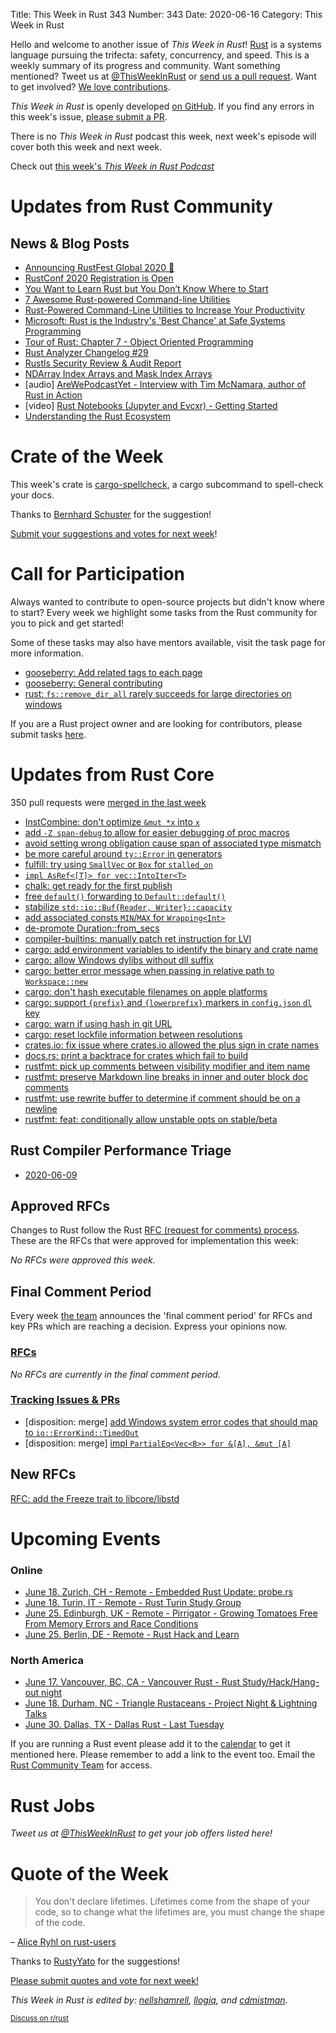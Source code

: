 Title: This Week in Rust 343
Number: 343
Date: 2020-06-16
Category: This Week in Rust

Hello and welcome to another issue of *This Week in Rust*!
[Rust](http://rust-lang.org) is a systems language pursuing the trifecta: safety, concurrency, and speed.
This is a weekly summary of its progress and community.
Want something mentioned? Tweet us at [@ThisWeekInRust](https://twitter.com/ThisWeekInRust) or [send us a pull request](https://github.com/cmr/this-week-in-rust).
Want to get involved? [We love contributions](https://github.com/rust-lang/rust/blob/master/CONTRIBUTING.md).

*This Week in Rust* is openly developed [on GitHub](https://github.com/cmr/this-week-in-rust).
If you find any errors in this week's issue, [please submit a PR](https://github.com/cmr/this-week-in-rust/pulls).

There is no *This Week in Rust* podcast this week, next week's episode will cover both this week and next week.

Check out [this week's *This Week in Rust Podcast*](https://rustacean-station.org/episode/017-twir-341-342/)

# Updates from Rust Community

## News & Blog Posts

* [Announcing RustFest Global 2020 🎉](https://blog.rustfest.eu/announcing-rustfest-2020)
* [RustConf 2020 Registration is Open](https://rustconf.com/)
* [You Want to Learn Rust but You Don’t Know Where to Start](https://towardsdatascience.com/you-want-to-learn-rust-but-you-dont-know-where-to-start-fc826402d5ba)
* [7 Awesome Rust-powered Command-line Utilities](https://towardsdatascience.com/awesome-rust-powered-command-line-utilities-b5359c38692)
* [Rust-Powered Command-Line Utilities to Increase Your Productivity](https://towardsdatascience.com/rust-powered-command-line-utilities-to-increase-your-productivity-eea03a4cf83a)
* [Microsoft: Rust is the Industry's 'Best Chance' at Safe Systems Programming](https://thenewstack.io/microsoft-rust-is-the-industrys-best-chance-at-safe-systems-programming/)
* [Tour of Rust: Chapter 7 - Object Oriented Programming](https://tourofrust.com/chapter_7_en.html)
* [Rust Analyzer Changelog #29](https://rust-analyzer.github.io/thisweek/2020/06/15/changelog-29.html)
* [Rustls Security Review & Audit Report](https://github.com/ctz/rustls/blob/master/audit/TLS-01-report.pdf)
* [NDArray Index Arrays and Mask Index Arrays](https://shahinrostami.com/posts/programming/rust-notebooks/ndarray-index-arrays-and-mask-index-arrays/)
* [audio] [AreWePodcastYet - Interview with Tim McNamara, author of Rust in Action](https://soundcloud.com/arewepodcastyet/awpy-05-tim-mcnamara-timclicks)
* [video] [Rust Notebooks (Jupyter and Evcxr) - Getting Started](https://www.youtube.com/watch?v=SZKEzNL9als)
* [Understanding the Rust Ecosystem](https://joeprevite.com/rust-lang-ecosystem)

# Crate of the Week

This week's crate is [cargo-spellcheck](https://github.com/drahnr/cargo-spellcheck), a cargo subcommand to spell-check your docs.

Thanks to [Bernhard Schuster](https://users.rust-lang.org/t/crate-of-the-week/2704/777) for the suggestion!

[Submit your suggestions and votes for next week][submit_crate]!

[submit_crate]: https://users.rust-lang.org/t/crate-of-the-week/2704

# Call for Participation

Always wanted to contribute to open-source projects but didn't know where to start?
Every week we highlight some tasks from the Rust community for you to pick and get started!

Some of these tasks may also have mentors available, visit the task page for more information.

* [gooseberry: Add related tags to each page](https://github.com/out-of-cheese-error/gooseberry/issues/3)
* [gooseberry: General contributing](https://github.com/out-of-cheese-error/gooseberry/blob/master/CONTRIBUTING.md)
* [rust: `fs::remove_dir_all` rarely succeeds for large directories on windows](https://github.com/rust-lang/rust/issues/29497#issuecomment-573353391)

If you are a Rust project owner and are looking for contributors, please submit tasks [here][guidelines].

[guidelines]: https://users.rust-lang.org/t/twir-call-for-participation/4821

# Updates from Rust Core

350 pull requests were [merged in the last week][merged]

[merged]: https://github.com/search?q=is%3Apr+org%3Arust-lang+is%3Amerged+merged%3A2020-06-01..2020-06-08

* [InstCombine: don't optimize `&mut *x` into `x`](https://github.com/rust-lang/rust/pull/72820)
* [add `-Z span-debug` to allow for easier debugging of proc macros](https://github.com/rust-lang/rust/pull/72799)
* [avoid setting wrong obligation cause span of associated type mismatch](https://github.com/rust-lang/rust/pull/72807)
* [be more careful around `ty::Error` in generators](https://github.com/rust-lang/rust/pull/72764)
* [fulfill: try using `SmallVec` or `Box` for `stalled_on`](https://github.com/rust-lang/rust/pull/72776)
* [`impl AsRef<[T]> for vec::IntoIter<T>`](https://github.com/rust-lang/rust/pull/72583)
* [chalk: get ready for the first publish](https://github.com/rust-lang/chalk/pull/483)
* [free `default()` forwarding to `Default::default()`](https://github.com/rust-lang/rust/pull/73001)
* [stabilize `std::io::Buf{Reader, Writer}::capacity`](https://github.com/rust-lang/rust/pull/72924)
* [add associated consts `MIN`/`MAX` for `Wrapping<Int>`](https://github.com/rust-lang/rust/pull/72891)
* [de-promote Duration::from_secs](https://github.com/rust-lang/rust/pull/71796)
* [compiler-builtins: manually patch ret instruction for LVI](https://github.com/rust-lang/compiler-builtins/pull/359)
* [cargo: add environment variables to identify the binary and crate name](https://github.com/rust-lang/cargo/pull/8270)
* [cargo: allow Windows dylibs without dll suffix](https://github.com/rust-lang/cargo/pull/8310)
* [cargo: better error message when passing in relative path to `Workspace::new`](https://github.com/rust-lang/cargo/pull/8321)
* [cargo: don't hash executable filenames on apple platforms](https://github.com/rust-lang/cargo/pull/8329)
* [cargo: support `{prefix}` and `{lowerprefix}` markers in `config.json` `dl` key](https://github.com/rust-lang/cargo/pull/8267)
* [cargo: warn if using hash in git URL](https://github.com/rust-lang/cargo/pull/8297)
* [cargo: reset lockfile information between resolutions](https://github.com/rust-lang/cargo/pull/8274)
* [crates.io: fix issue where crates.io allowed the plus sign in crate names](https://github.com/rust-lang/crates.io/pull/2551)
* [docs.rs: print a backtrace for crates which fail to build](https://github.com/rust-lang/docs.rs/pull/823)
* [rustfmt: pick up comments between visibility modifier and item name](https://github.com/rust-lang/rustfmt/pull/4239)
* [rustfmt: preserve Markdown line breaks in inner and outer block doc comments](https://github.com/rust-lang/rustfmt/pull/4233)
* [rustfmt: use rewrite buffer to determine if comment should be on a newline](https://github.com/rust-lang/rustfmt/pull/4229)
* [rustfmt: feat: conditionally allow unstable opts on stable/beta](https://github.com/rust-lang/rustfmt/pull/4228)

## Rust Compiler Performance Triage

* [2020-06-09](https://github.com/rust-lang/rustc-perf/blob/master/triage/2020.md#2020-06-09)

## Approved RFCs

Changes to Rust follow the Rust [RFC (request for comments) process](https://github.com/rust-lang/rfcs#rust-rfcs). These
are the RFCs that were approved for implementation this week:

*No RFCs were approved this week.*

## Final Comment Period

Every week [the team](https://www.rust-lang.org/team.html) announces the
'final comment period' for RFCs and key PRs which are reaching a
decision. Express your opinions now.

### [RFCs](https://github.com/rust-lang/rfcs/labels/final-comment-period)

*No RFCs are currently in the final comment period.*

### [Tracking Issues & PRs](https://github.com/rust-lang/rust/labels/final-comment-period)

* [disposition: merge] [add Windows system error codes that should map to `io::ErrorKind::TimedOut`](https://github.com/rust-lang/rust/pull/71756)
* [disposition: merge] [impl `PartialEq<Vec<B>> for &[A], &mut [A]`](https://github.com/rust-lang/rust/pull/71660)

## New RFCs

[RFC: add the Freeze trait to libcore/libstd](https://github.com/rust-lang/rfcs/pull/2944)

# Upcoming Events

### Online
* [June 18. Zurich, CH - Remote - Embedded Rust Update: probe.rs](https://www.meetup.com/Rust-Zurich/events/271020472/)
* [June 18. Turin, IT - Remote - Rust Turin Study Group](https://community.mozilla.org/events/gruppo-di-studio-di-rust-2/)
* [June 25. Edinburgh, UK - Remote - Pirrigator - Growing Tomatoes Free From Memory Errors and Race Conditions](https://www.meetup.com/rust-edi/events/271129693/)
* [June 25. Berlin, DE - Remote - Rust Hack and Learn](https://www.meetup.com/opentechschool-berlin/events/txcprrybcjbhc/)

### North America
* [June 17. Vancouver, BC, CA - Vancouver Rust - Rust Study/Hack/Hang-out night](https://www.meetup.com/Vancouver-Rust/events/qnrgnrybcjbwb/)
* [June 18. Durham, NC - Triangle Rustaceans - Project Night & Lightning Talks](https://www.meetup.com/triangle-rustaceans/events/mfglwpybcjbdc/)
* [June 30. Dallas, TX - Dallas Rust - Last Tuesday](https://www.meetup.com/Dallas-Rust/events/nppvrrybcjbnc/)

If you are running a Rust event please add it to the [calendar] to get
it mentioned here. Please remember to add a link to the event too.
Email the [Rust Community Team][community] for access.

[calendar]: https://www.google.com/calendar/embed?src=apd9vmbc22egenmtu5l6c5jbfc%40group.calendar.google.com
[community]: mailto:community-team@rust-lang.org

# Rust Jobs

*Tweet us at [@ThisWeekInRust](https://twitter.com/ThisWeekInRust) to get your job offers listed here!*

# Quote of the Week

> You don't declare lifetimes. Lifetimes come from the shape of your code, so to change what the lifetimes are, you must change the shape of the code.

– [Alice Ryhl on rust-users](https://users.rust-lang.org/t/lifetime-of-a-returned-iterator/43732/2)

Thanks to [RustyYato](https://users.rust-lang.org/t/twir-quote-of-the-week/328/883) for the suggestions!

[Please submit quotes and vote for next week!](https://users.rust-lang.org/t/twir-quote-of-the-week/328)

*This Week in Rust is edited by: [nellshamrell](https://github.com/nellshamrell), [llogiq](https://github.com/llogiq), and [cdmistman](https://github.com/cdmistman).*

<small>[Discuss on r/rust](https://www.reddit.com/r/rust/comments/gvwvep/this_week_in_rust_341/)</small>
